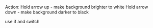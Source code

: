 Action: 
Hold arrow up - make background brighter to white
Hold arrow down - make background darker to black

use if and switch